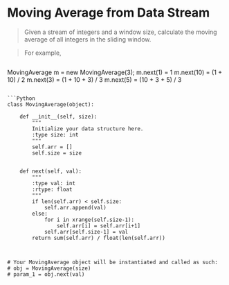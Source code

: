 # Moving Average from Data Stream

> Given a stream of integers and a window size, calculate the moving average of all integers in the sliding window.

> For example,

> ```
MovingAverage m = new MovingAverage(3);
m.next(1) = 1
m.next(10) = (1 + 10) / 2
m.next(3) = (1 + 10 + 3) / 3
m.next(5) = (10 + 3 + 5) / 3
```

```Python
class MovingAverage(object):

    def __init__(self, size):
        """
        Initialize your data structure here.
        :type size: int
        """
        self.arr = []
        self.size = size
        

    def next(self, val):
        """
        :type val: int
        :rtype: float
        """
        if len(self.arr) < self.size:
            self.arr.append(val)
        else:
            for i in xrange(self.size-1):
                self.arr[i] = self.arr[i+1]
            self.arr[self.size-1] = val
        return sum(self.arr) / float(len(self.arr))
        


# Your MovingAverage object will be instantiated and called as such:
# obj = MovingAverage(size)
# param_1 = obj.next(val)
```
